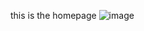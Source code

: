 
 this is the homepage
![image](https://github.com/earthdaily/.github/assets/48972214/c159a777-98ce-4c40-bed2-dae67de104fa)




